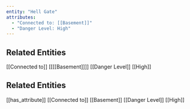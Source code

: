 ```yaml
---
entity: "Hell Gate"
attributes:
  - "Connected to: [[Basement]]"
  - "Danger Level: High"
---
```


## Related Entities
[[Connected to]]
[[[[Basement]]]]
[[Danger Level]]
[[High]]

## Related Entities
[[has_attribute]]
[[Connected to]]
[[Basement]]
[[Danger Level]]
[[High]]